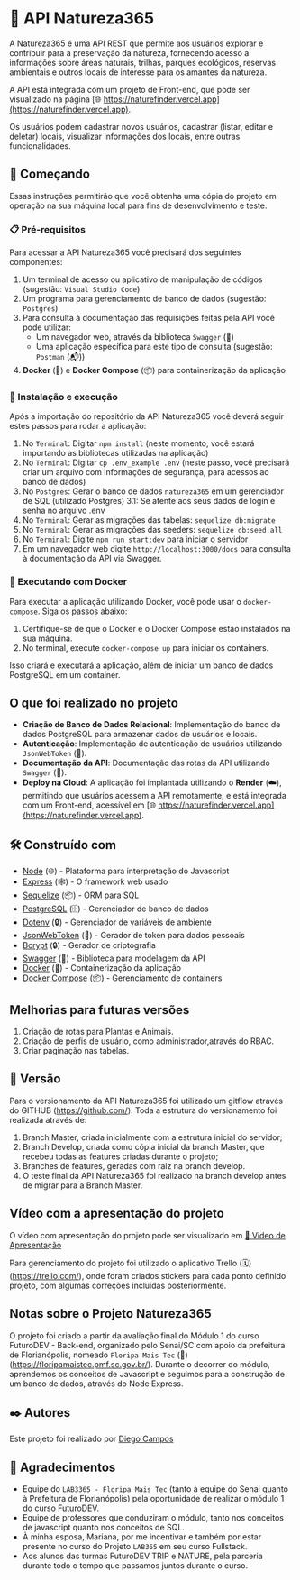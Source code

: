 # 🌱 API Natureza365 

A Natureza365 é uma API REST que permite aos usuários explorar e contribuir para a
preservação da natureza, fornecendo acesso a informações sobre áreas naturais, trilhas,
parques ecológicos, reservas ambientais e outros locais de interesse para os amantes da
natureza. 

A API está integrada com um projeto de Front-end, que pode ser visualizado na página
[🌐 https://naturefinder.vercel.app](https://naturefinder.vercel.app).

Os usuários podem cadastrar novos usuários, cadastrar (listar, editar e deletar) locais,
visualizar informações dos locais, entre outras funcionalidades.

## 🚀 Começando

Essas instruções permitirão que você obtenha uma cópia do projeto em operação na sua máquina local para fins de desenvolvimento e teste.

### 📋 Pré-requisitos

Para acessar a API Natureza365 você precisará dos seguintes componentes:

1. Um terminal de acesso ou aplicativo de manipulação de códigos (sugestão: `Visual Studio Code`)
2. Um programa para gerenciamento de banco de dados (sugestão: `Postgres`)
3. Para consulta à documentação das requisições feitas pela API você pode utilizar:
   - Um navegador web, através da biblioteca `Swagger` (📖)
   - Uma aplicação específica para este tipo de consulta (sugestão: `Postman` (📬))
4. **Docker** (🐳) e **Docker Compose** (📦) para containerização da aplicação

### 🔧 Instalação e execução

Após a importação do repositório da API Natureza365 você deverá seguir estes passos para rodar a aplicação:

1. No `Terminal`: Digitar `npm install` (neste momento, você estará importando as bibliotecas utilizadas na aplicação)
2. No `Terminal`: Digitar `cp .env_example .env` (neste passo, você precisará criar um arquivo com informações de segurança, para acessos ao banco de dados)
3. No `Postgres`: Gerar o banco de dados `natureza365` em um gerenciador de SQL (utilizado Postgres)
   3.1: Se atente aos seus dados de login e senha no arquivo .env
4. No `Terminal`: Gerar as migrações das tabelas: `sequelize db:migrate`
5. No `Terminal`: Gerar as migrações das seeders: `sequelize db:seed:all`
6. No `Terminal`: Digite `npm run start:dev` para iniciar o servidor
7. Em um navegador web digite `http://localhost:3000/docs` para consulta à documentação da API via Swagger.

### 🌊 Executando com Docker

Para executar a aplicação utilizando Docker, você pode usar o `docker-compose`. Siga os passos abaixo:

1. Certifique-se de que o Docker e o Docker Compose estão instalados na sua máquina.
2. No terminal, execute `docker-compose up` para iniciar os containers.

Isso criará e executará a aplicação, além de iniciar um banco de dados PostgreSQL em um container.

## O que foi realizado no projeto

- **Criação de Banco de Dados Relacional**: Implementação do banco de dados PostgreSQL para armazenar dados de usuários e locais.
- **Autenticação**: Implementação de autenticação de usuários utilizando `JsonWebToken` (🔑).
- **Documentação da API**: Documentação das rotas da API utilizando `Swagger` (📖).
- **Deploy na Cloud**: A aplicação foi implantada utilizando o **Render** (☁️), permitindo que usuários acessem a API remotamente, e está integrada com um Front-end, acessível em [🌐 https://naturefinder.vercel.app](https://naturefinder.vercel.app).

## 🛠️ Construído com

* [Node](https://nodejs.org/en) (🌐) - Plataforma para interpretação do Javascript
* [Express](https://expressjs.com/) (🕸️) - O framework web usado
* [Sequelize](https://sequelize.org/docs/v6/getting-started/) (📦) - ORM para SQL
* [PostgreSQL](https://www.postgresql.org/) (🗄️) - Gerenciador de banco de dados
* [Dotenv](https://www.npmjs.com/package/dotenv) (🔒) - Gerenciador de variáveis de ambiente
* [JsonWebToken](https://www.npmjs.com/package/jsonwebtoken) (🔑) - Gerador de token para dados pessoais
* [Bcrypt](https://www.npmjs.com/package/bcrypt) (🔒) - Gerador de criptografia
* [Swagger](https://www.npmjs.com/package/swagger-ui-express) (📖) - Biblioteca para modelagem da API
* [Docker](https://www.docker.com/) (🐳) - Containerização da aplicação
* [Docker Compose](https://docs.docker.com/compose/) (📦) - Gerenciamento de containers


## Melhorias para futuras versões

1. Criação de rotas para Plantas e Animais.
2. Criação de perfis de usuário, como administrador,através do RBAC.
3. Criar paginação nas tabelas.


## 📌 Versão

Para o versionamento da API Natureza365 foi utilizado um gitflow através do GITHUB (https://github.com/). Toda a estrutura do versionamento foi realizada através de:

1. Branch Master, criada inicialmente com a estrutura inicial do servidor;
2. Branch Develop, criada como cópia inicial da branch Master, que recebeu todas as features criadas durante o projeto;
3. Branches de features, geradas com raiz na branch develop.
4. O teste final da API Natureza365 foi realizado na branch develop antes de migrar para a Branch Master.

## Vídeo com a apresentação do projeto

O vídeo com apresentação do projeto pode ser visualizado em [🎥 Video de Apresentação](https://drive.google.com/file/d/1KSJEAI38H6RW2NEM8UkWCLlCSUrwlAwh/view?usp=drive_link)

Para gerenciamento do projeto foi utilizado o aplicativo Trello (🗓️) (https://trello.com/), onde foram criados stickers para cada ponto definido projeto, com algumas correções incluídas posteriormente.

## Notas sobre o Projeto Natureza365

O projeto foi criado a partir da avaliação final do Módulo 1 do curso FuturoDEV - Back-end, organizado pelo Senai/SC com apoio da prefeitura de Florianópolis, nomeado `Floripa Mais Tec` (🌆) (https://floripamaistec.pmf.sc.gov.br/).
Durante o decorrer do módulo, aprendemos os conceitos de Javascript e seguimos para a construção de um banco de dados, através do Node Express.

## ✒️ Autores

Este projeto foi realizado por [Diego Campos](https://github.com/diegocmps)

## 🎁 Agradecimentos

* Equipe do `LAB3365 - Floripa Mais Tec` (tanto à equipe do Senai quanto à Prefeitura de Florianópolis) pela oportunidade de realizar o módulo 1 do curso FuturoDEV.
* Equipe de professores que conduziram o módulo, tanto nos conceitos de javascript quanto nos conceitos de SQL.
* À minha esposa, Mariana, por me incentivar e também por estar presente no curso do Projeto `LAB365` em seu curso Fullstack.
* Aos alunos das turmas FuturoDEV TRIP e NATURE, pela parceria durante todo o tempo que passamos juntos durante o curso.
